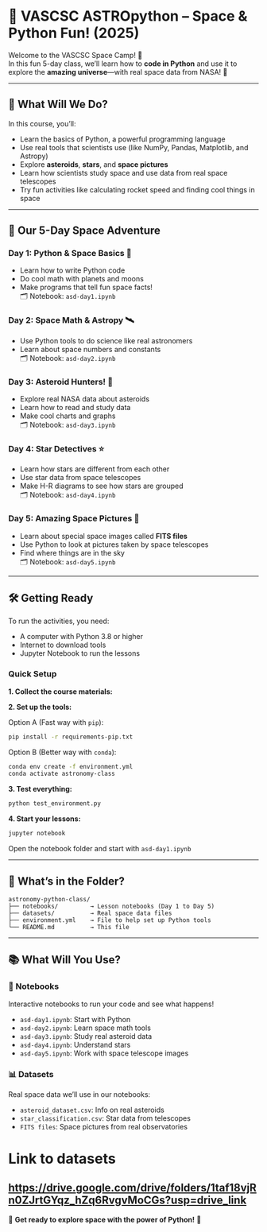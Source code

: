 # 🌟 VASCSC ASTROpython – Space & Python Fun! (2025)

Welcome to the VASCSC Space Camp! 🎉  
In this fun 5-day class, we’ll learn how to **code in Python** and use it to explore the **amazing universe**—with real space data from NASA! 🚀

---

## 🚀 What Will We Do?

In this course, you’ll:

- Learn the basics of Python, a powerful programming language
- Use real tools that scientists use (like NumPy, Pandas, Matplotlib, and Astropy)
- Explore **asteroids**, **stars**, and **space pictures**
- Learn how scientists study space and use data from real space telescopes
- Try fun activities like calculating rocket speed and finding cool things in space

---

## 📅 Our 5-Day Space Adventure

### **Day 1: Python & Space Basics** 🚀  
- Learn how to write Python code  
- Do cool math with planets and moons  
- Make programs that tell fun space facts!  
🗂 Notebook: `asd-day1.ipynb`

### **Day 2: Space Math & Astropy** 🛰️  
- Use Python tools to do science like real astronomers  
- Learn about space numbers and constants  
🗂 Notebook: `asd-day2.ipynb`

### **Day 3: Asteroid Hunters!** 🌌  
- Explore real NASA data about asteroids  
- Learn how to read and study data  
- Make cool charts and graphs  
🗂 Notebook: `asd-day3.ipynb`

### **Day 4: Star Detectives** ⭐  
- Learn how stars are different from each other  
- Use star data from space telescopes  
- Make H-R diagrams to see how stars are grouped  
🗂 Notebook: `asd-day4.ipynb`

### **Day 5: Amazing Space Pictures** 🔭  
- Learn about special space images called **FITS files**  
- Use Python to look at pictures taken by space telescopes  
- Find where things are in the sky  
🗂 Notebook: `asd-day5.ipynb`

---

## 🛠️ Getting Ready

To run the activities, you need:

- A computer with Python 3.8 or higher
- Internet to download tools
- Jupyter Notebook to run the lessons

### Quick Setup

**1. Collect the course materials:**


**2. Set up the tools:**

Option A (Fast way with `pip`):

```bash
pip install -r requirements-pip.txt
```

Option B (Better way with `conda`):

```bash
conda env create -f environment.yml
conda activate astronomy-class
```

**3. Test everything:**

```bash
python test_environment.py
```

**4. Start your lessons:**

```bash
jupyter notebook
```

Open the notebook folder and start with `asd-day1.ipynb`

---

## 📁 What’s in the Folder?

```plaintext
astronomy-python-class/
├── notebooks/         → Lesson notebooks (Day 1 to Day 5)
├── datasets/          → Real space data files
├── environment.yml    → File to help set up Python tools
└── README.md          → This file
```

---

## 📚 What Will You Use?

### 📓 Notebooks

Interactive notebooks to run your code and see what happens!

* `asd-day1.ipynb`: Start with Python
* `asd-day2.ipynb`: Learn space math tools
* `asd-day3.ipynb`: Study real asteroid data
* `asd-day4.ipynb`: Understand stars
* `asd-day5.ipynb`: Work with space telescope images

### 📊 Datasets

Real space data we’ll use in our notebooks:

* `asteroid_dataset.csv`: Info on real asteroids
* `star_classification.csv`: Star data from telescopes
* `FITS files`: Space pictures from real observatories

# Link to datasets
https://drive.google.com/drive/folders/1taf18vjRn0ZJrtGYqz_hZq6RvgvMoCGs?usp=drive_link
---

🌌 **Get ready to explore space with the power of Python!** 🌌

